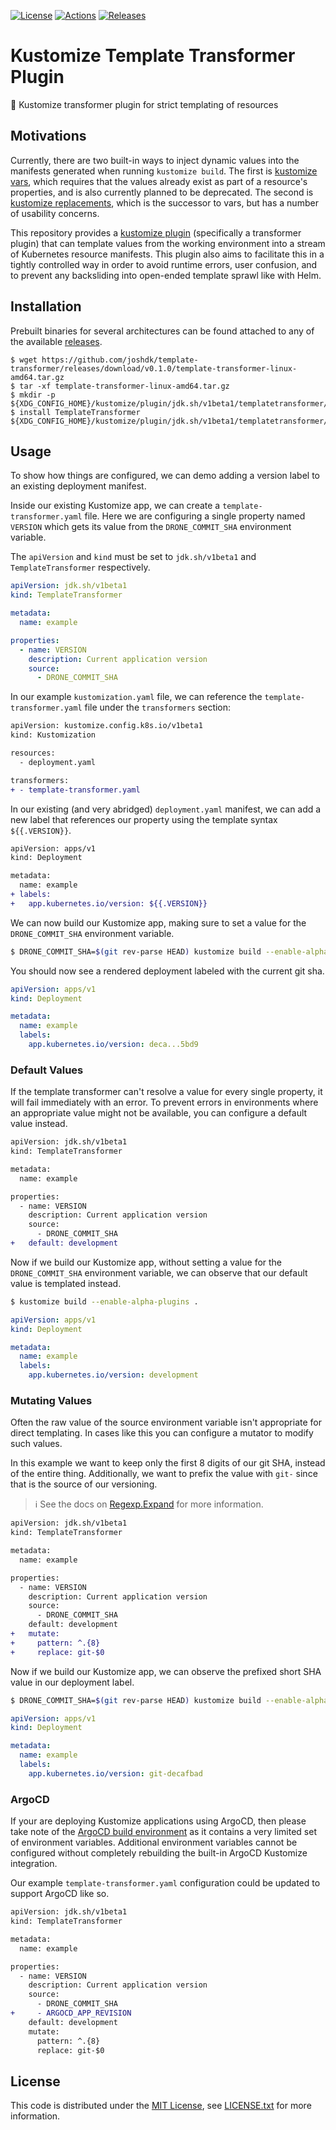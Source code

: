 [![License][license-badge]][license-link]
[![Actions][github-actions-badge]][github-actions-link]
[![Releases][github-release-badge]][github-release-link]

# Kustomize Template Transformer Plugin

🫥 Kustomize transformer plugin for strict templating of resources

## Motivations


Currently, there are two built-in ways to inject dynamic values into the manifests generated when running `kustomize build`.
The first is [kustomize vars](https://kubectl.docs.kubernetes.io/references/kustomize/kustomization/vars/), which requires that the values already exist as part of a resource's properties, and is also currently planned to be deprecated.
The second is [kustomize replacements](https://kubectl.docs.kubernetes.io/references/kustomize/kustomization/replacements/), which is the successor to vars, but has a number of usability concerns.

This repository provides a [kustomize plugin](https://kubectl.docs.kubernetes.io/guides/extending_kustomize/exec_plugins/) (specifically a transformer plugin) that can template values from the working environment into a stream of Kubernetes resource manifests.
This plugin also aims to facilitate this in a tightly controlled way in order to avoid runtime errors, user confusion, and to prevent any backsliding into open-ended template sprawl like with Helm.

## Installation

Prebuilt binaries for several architectures can be found attached to any of the available [releases][github-release-link].

```shell
$ wget https://github.com/joshdk/template-transformer/releases/download/v0.1.0/template-transformer-linux-amd64.tar.gz
$ tar -xf template-transformer-linux-amd64.tar.gz
$ mkdir -p ${XDG_CONFIG_HOME}/kustomize/plugin/jdk.sh/v1beta1/templatetransformer/
$ install TemplateTransformer ${XDG_CONFIG_HOME}/kustomize/plugin/jdk.sh/v1beta1/templatetransformer/TemplateTransformer
```

## Usage

To show how things are configured, we can demo adding a version label to an existing deployment manifest.

Inside our existing Kustomize app, we can create a `template-transformer.yaml` file.
Here we are configuring a single property named `VERSION` which gets its value from the `DRONE_COMMIT_SHA` environment variable.

The `apiVersion` and `kind` must be set to `jdk.sh/v1beta1` and `TemplateTransformer` respectively. 

```yaml
apiVersion: jdk.sh/v1beta1
kind: TemplateTransformer

metadata:
  name: example

properties:
  - name: VERSION
    description: Current application version
    source:
      - DRONE_COMMIT_SHA
```

In our example `kustomization.yaml` file, we can reference the `template-transformer.yaml` file under the `transformers` section:

```diff
apiVersion: kustomize.config.k8s.io/v1beta1
kind: Kustomization

resources:
  - deployment.yaml

transformers:
+ - template-transformer.yaml
```

In our existing (and very abridged) `deployment.yaml` manifest, we can add a new label that references our property using the template syntax `${{.VERSION}}`.

```diff
apiVersion: apps/v1
kind: Deployment

metadata:
  name: example
+ labels:
+   app.kubernetes.io/version: ${{.VERSION}}
```

We can now build our Kustomize app, making sure to set a value for the `DRONE_COMMIT_SHA` environment variable.

```bash
$ DRONE_COMMIT_SHA=$(git rev-parse HEAD) kustomize build --enable-alpha-plugins .
```

You should now see a rendered deployment labeled with the current git sha.

```yaml
apiVersion: apps/v1
kind: Deployment

metadata:
  name: example
  labels:
    app.kubernetes.io/version: deca...5bd9
```

### Default Values

If the template transformer can't resolve a value for every single property, it will fail immediately with an error.
To prevent errors in environments where an appropriate value might not be available, you can configure a default value instead.

```diff
apiVersion: jdk.sh/v1beta1
kind: TemplateTransformer

metadata:
  name: example

properties:
  - name: VERSION
    description: Current application version
    source:
      - DRONE_COMMIT_SHA
+   default: development
```

Now if we build our Kustomize app, without setting a value for the `DRONE_COMMIT_SHA` environment variable, we can observe that our default value is templated instead.

```bash
$ kustomize build --enable-alpha-plugins .
```

```yaml
apiVersion: apps/v1
kind: Deployment

metadata:
  name: example
  labels:
    app.kubernetes.io/version: development
```

### Mutating Values

Often the raw value of the source environment variable isn't appropriate for direct templating.
In cases like this you can configure a mutator to modify such values.

In this example we want to keep only the first 8 digits of our git SHA, instead of the entire thing.
Additionally, we want to prefix the value with `git-` since that is the source of our versioning.

> ℹ️ See the docs on [Regexp.Expand](https://pkg.go.dev/regexp#Regexp.Expand) for more information.

```diff
apiVersion: jdk.sh/v1beta1
kind: TemplateTransformer

metadata:
  name: example

properties:
  - name: VERSION
    description: Current application version
    source:
      - DRONE_COMMIT_SHA
    default: development
+   mutate:
+     pattern: ^.{8}
+     replace: git-$0
```

Now if we build our Kustomize app, we can observe the prefixed short SHA value in our deployment label.

```bash
$ DRONE_COMMIT_SHA=$(git rev-parse HEAD) kustomize build --enable-alpha-plugins .
```

```yaml
apiVersion: apps/v1
kind: Deployment

metadata:
  name: example
  labels:
    app.kubernetes.io/version: git-decafbad
```

### ArgoCD

If your are deploying Kustomize applications using ArgoCD, then please take note of the [ArgoCD build environment](https://argo-cd.readthedocs.io/en/stable/user-guide/build-environment/) as it contains a very limited set of environment variables.
Additional environment variables cannot be configured without completely rebuilding the built-in ArgoCD Kustomize integration. 

Our example `template-transformer.yaml` configuration could be updated to support ArgoCD like so.

```diff
apiVersion: jdk.sh/v1beta1
kind: TemplateTransformer

metadata:
  name: example

properties:
  - name: VERSION
    description: Current application version
    source:
      - DRONE_COMMIT_SHA
+     - ARGOCD_APP_REVISION
    default: development
    mutate:
      pattern: ^.{8}
      replace: git-$0
```

## License

This code is distributed under the [MIT License][license-link], see [LICENSE.txt][license-file] for more information.

[github-actions-badge]:  https://github.com/joshdk/template-transformer/workflows/Build/badge.svg
[github-actions-link]:   https://github.com/joshdk/template-transformer/actions
[github-release-badge]:  https://img.shields.io/github/release/joshdk/template-transformer/all.svg
[github-release-link]:   https://github.com/joshdk/template-transformer/releases
[license-badge]:         https://img.shields.io/badge/license-MIT-green.svg
[license-file]:          https://github.com/joshdk/template-transformer/blob/master/LICENSE.txt
[license-link]:          https://opensource.org/licenses/MIT
